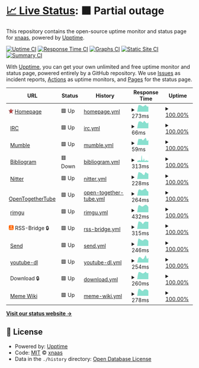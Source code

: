# [📈 Live Status](https://status.actionsack.com): <!--live status--> **🟧 Partial outage**

This repository contains the open-source uptime monitor and status page for [xnaas](https://xnaas.info/), powered by [Upptime](https://github.com/upptime/upptime).

[![Uptime CI](https://github.com/xnaas/status-asak/workflows/Uptime%20CI/badge.svg)](https://github.com/xnaas/status-asak/actions?query=workflow%3A%22Uptime+CI%22)
[![Response Time CI](https://github.com/xnaas/status-asak/workflows/Response%20Time%20CI/badge.svg)](https://github.com/xnaas/status-asak/actions?query=workflow%3A%22Response+Time+CI%22)
[![Graphs CI](https://github.com/xnaas/status-asak/workflows/Graphs%20CI/badge.svg)](https://github.com/xnaas/status-asak/actions?query=workflow%3A%22Graphs+CI%22)
[![Static Site CI](https://github.com/xnaas/status-asak/workflows/Static%20Site%20CI/badge.svg)](https://github.com/xnaas/status-asak/actions?query=workflow%3A%22Static+Site+CI%22)
[![Summary CI](https://github.com/xnaas/status-asak/workflows/Summary%20CI/badge.svg)](https://github.com/xnaas/status-asak/actions?query=workflow%3A%22Summary+CI%22)

With [Upptime](https://upptime.js.org), you can get your own unlimited and free uptime monitor and status page, powered entirely by a GitHub repository. We use [Issues](https://github.com/xnaas/status-asak/issues) as incident reports, [Actions](https://github.com/xnaas/status-asak/actions) as uptime monitors, and [Pages](https://xnaas.github.io/status-asak) for the status page.

<!--start: status pages-->
<!-- This summary is generated by Upptime (https://github.com/upptime/upptime) -->
<!-- Do not edit this manually, your changes will be overwritten -->
<!-- prettier-ignore -->
| URL | Status | History | Response Time | Uptime |
| --- | ------ | ------- | ------------- | ------ |
| <img alt="" src="https://raw.githubusercontent.com/xnaas/actionsack.com/master/src/docs/logo.png" height="13"> [Homepage](https://actionsack.com) | 🟩 Up | [homepage.yml](https://github.com/xnaas/asak-status/commits/HEAD/history/homepage.yml) | <details><summary><img alt="Response time graph" src="./graphs/homepage/response-time-week.png" height="20"> 273ms</summary><br><a href="https://status.actionsack.com/history/homepage"><img alt="Response time 290" src="https://img.shields.io/endpoint?url=https%3A%2F%2Fraw.githubusercontent.com%2Fxnaas%2Fasak-status%2FHEAD%2Fapi%2Fhomepage%2Fresponse-time.json"></a><br><a href="https://status.actionsack.com/history/homepage"><img alt="24-hour response time 241" src="https://img.shields.io/endpoint?url=https%3A%2F%2Fraw.githubusercontent.com%2Fxnaas%2Fasak-status%2FHEAD%2Fapi%2Fhomepage%2Fresponse-time-day.json"></a><br><a href="https://status.actionsack.com/history/homepage"><img alt="7-day response time 273" src="https://img.shields.io/endpoint?url=https%3A%2F%2Fraw.githubusercontent.com%2Fxnaas%2Fasak-status%2FHEAD%2Fapi%2Fhomepage%2Fresponse-time-week.json"></a><br><a href="https://status.actionsack.com/history/homepage"><img alt="30-day response time 336" src="https://img.shields.io/endpoint?url=https%3A%2F%2Fraw.githubusercontent.com%2Fxnaas%2Fasak-status%2FHEAD%2Fapi%2Fhomepage%2Fresponse-time-month.json"></a><br><a href="https://status.actionsack.com/history/homepage"><img alt="1-year response time 290" src="https://img.shields.io/endpoint?url=https%3A%2F%2Fraw.githubusercontent.com%2Fxnaas%2Fasak-status%2FHEAD%2Fapi%2Fhomepage%2Fresponse-time-year.json"></a></details> | <details><summary><a href="https://status.actionsack.com/history/homepage">100.00%</a></summary><a href="https://status.actionsack.com/history/homepage"><img alt="All-time uptime 99.93%" src="https://img.shields.io/endpoint?url=https%3A%2F%2Fraw.githubusercontent.com%2Fxnaas%2Fasak-status%2FHEAD%2Fapi%2Fhomepage%2Fuptime.json"></a><br><a href="https://status.actionsack.com/history/homepage"><img alt="24-hour uptime 100.00%" src="https://img.shields.io/endpoint?url=https%3A%2F%2Fraw.githubusercontent.com%2Fxnaas%2Fasak-status%2FHEAD%2Fapi%2Fhomepage%2Fuptime-day.json"></a><br><a href="https://status.actionsack.com/history/homepage"><img alt="7-day uptime 100.00%" src="https://img.shields.io/endpoint?url=https%3A%2F%2Fraw.githubusercontent.com%2Fxnaas%2Fasak-status%2FHEAD%2Fapi%2Fhomepage%2Fuptime-week.json"></a><br><a href="https://status.actionsack.com/history/homepage"><img alt="30-day uptime 100.00%" src="https://img.shields.io/endpoint?url=https%3A%2F%2Fraw.githubusercontent.com%2Fxnaas%2Fasak-status%2FHEAD%2Fapi%2Fhomepage%2Fuptime-month.json"></a><br><a href="https://status.actionsack.com/history/homepage"><img alt="1-year uptime 99.93%" src="https://img.shields.io/endpoint?url=https%3A%2F%2Fraw.githubusercontent.com%2Fxnaas%2Fasak-status%2FHEAD%2Fapi%2Fhomepage%2Fuptime-year.json"></a></details>
| <img alt="" src="https://emojipedia-us.s3.dualstack.us-west-1.amazonaws.com/thumbs/160/microsoft/209/speech-balloon_1f4ac.png" height="13"> [IRC](chat.actionsack.com) | 🟩 Up | [irc.yml](https://github.com/xnaas/asak-status/commits/HEAD/history/irc.yml) | <details><summary><img alt="Response time graph" src="./graphs/irc/response-time-week.png" height="20"> 66ms</summary><br><a href="https://status.actionsack.com/history/irc"><img alt="Response time 64" src="https://img.shields.io/endpoint?url=https%3A%2F%2Fraw.githubusercontent.com%2Fxnaas%2Fasak-status%2FHEAD%2Fapi%2Firc%2Fresponse-time.json"></a><br><a href="https://status.actionsack.com/history/irc"><img alt="24-hour response time 58" src="https://img.shields.io/endpoint?url=https%3A%2F%2Fraw.githubusercontent.com%2Fxnaas%2Fasak-status%2FHEAD%2Fapi%2Firc%2Fresponse-time-day.json"></a><br><a href="https://status.actionsack.com/history/irc"><img alt="7-day response time 66" src="https://img.shields.io/endpoint?url=https%3A%2F%2Fraw.githubusercontent.com%2Fxnaas%2Fasak-status%2FHEAD%2Fapi%2Firc%2Fresponse-time-week.json"></a><br><a href="https://status.actionsack.com/history/irc"><img alt="30-day response time 66" src="https://img.shields.io/endpoint?url=https%3A%2F%2Fraw.githubusercontent.com%2Fxnaas%2Fasak-status%2FHEAD%2Fapi%2Firc%2Fresponse-time-month.json"></a><br><a href="https://status.actionsack.com/history/irc"><img alt="1-year response time 64" src="https://img.shields.io/endpoint?url=https%3A%2F%2Fraw.githubusercontent.com%2Fxnaas%2Fasak-status%2FHEAD%2Fapi%2Firc%2Fresponse-time-year.json"></a></details> | <details><summary><a href="https://status.actionsack.com/history/irc">100.00%</a></summary><a href="https://status.actionsack.com/history/irc"><img alt="All-time uptime 100.00%" src="https://img.shields.io/endpoint?url=https%3A%2F%2Fraw.githubusercontent.com%2Fxnaas%2Fasak-status%2FHEAD%2Fapi%2Firc%2Fuptime.json"></a><br><a href="https://status.actionsack.com/history/irc"><img alt="24-hour uptime 100.00%" src="https://img.shields.io/endpoint?url=https%3A%2F%2Fraw.githubusercontent.com%2Fxnaas%2Fasak-status%2FHEAD%2Fapi%2Firc%2Fuptime-day.json"></a><br><a href="https://status.actionsack.com/history/irc"><img alt="7-day uptime 100.00%" src="https://img.shields.io/endpoint?url=https%3A%2F%2Fraw.githubusercontent.com%2Fxnaas%2Fasak-status%2FHEAD%2Fapi%2Firc%2Fuptime-week.json"></a><br><a href="https://status.actionsack.com/history/irc"><img alt="30-day uptime 100.00%" src="https://img.shields.io/endpoint?url=https%3A%2F%2Fraw.githubusercontent.com%2Fxnaas%2Fasak-status%2FHEAD%2Fapi%2Firc%2Fuptime-month.json"></a><br><a href="https://status.actionsack.com/history/irc"><img alt="1-year uptime 100.00%" src="https://img.shields.io/endpoint?url=https%3A%2F%2Fraw.githubusercontent.com%2Fxnaas%2Fasak-status%2FHEAD%2Fapi%2Firc%2Fuptime-year.json"></a></details>
| <img alt="" src="https://www.mumble.info/favicon.ico" height="13"> [Mumble](chat.actionsack.com) | 🟩 Up | [mumble.yml](https://github.com/xnaas/asak-status/commits/HEAD/history/mumble.yml) | <details><summary><img alt="Response time graph" src="./graphs/mumble/response-time-week.png" height="20"> 59ms</summary><br><a href="https://status.actionsack.com/history/mumble"><img alt="Response time 57" src="https://img.shields.io/endpoint?url=https%3A%2F%2Fraw.githubusercontent.com%2Fxnaas%2Fasak-status%2FHEAD%2Fapi%2Fmumble%2Fresponse-time.json"></a><br><a href="https://status.actionsack.com/history/mumble"><img alt="24-hour response time 48" src="https://img.shields.io/endpoint?url=https%3A%2F%2Fraw.githubusercontent.com%2Fxnaas%2Fasak-status%2FHEAD%2Fapi%2Fmumble%2Fresponse-time-day.json"></a><br><a href="https://status.actionsack.com/history/mumble"><img alt="7-day response time 59" src="https://img.shields.io/endpoint?url=https%3A%2F%2Fraw.githubusercontent.com%2Fxnaas%2Fasak-status%2FHEAD%2Fapi%2Fmumble%2Fresponse-time-week.json"></a><br><a href="https://status.actionsack.com/history/mumble"><img alt="30-day response time 59" src="https://img.shields.io/endpoint?url=https%3A%2F%2Fraw.githubusercontent.com%2Fxnaas%2Fasak-status%2FHEAD%2Fapi%2Fmumble%2Fresponse-time-month.json"></a><br><a href="https://status.actionsack.com/history/mumble"><img alt="1-year response time 57" src="https://img.shields.io/endpoint?url=https%3A%2F%2Fraw.githubusercontent.com%2Fxnaas%2Fasak-status%2FHEAD%2Fapi%2Fmumble%2Fresponse-time-year.json"></a></details> | <details><summary><a href="https://status.actionsack.com/history/mumble">100.00%</a></summary><a href="https://status.actionsack.com/history/mumble"><img alt="All-time uptime 100.00%" src="https://img.shields.io/endpoint?url=https%3A%2F%2Fraw.githubusercontent.com%2Fxnaas%2Fasak-status%2FHEAD%2Fapi%2Fmumble%2Fuptime.json"></a><br><a href="https://status.actionsack.com/history/mumble"><img alt="24-hour uptime 100.00%" src="https://img.shields.io/endpoint?url=https%3A%2F%2Fraw.githubusercontent.com%2Fxnaas%2Fasak-status%2FHEAD%2Fapi%2Fmumble%2Fuptime-day.json"></a><br><a href="https://status.actionsack.com/history/mumble"><img alt="7-day uptime 100.00%" src="https://img.shields.io/endpoint?url=https%3A%2F%2Fraw.githubusercontent.com%2Fxnaas%2Fasak-status%2FHEAD%2Fapi%2Fmumble%2Fuptime-week.json"></a><br><a href="https://status.actionsack.com/history/mumble"><img alt="30-day uptime 100.00%" src="https://img.shields.io/endpoint?url=https%3A%2F%2Fraw.githubusercontent.com%2Fxnaas%2Fasak-status%2FHEAD%2Fapi%2Fmumble%2Fuptime-month.json"></a><br><a href="https://status.actionsack.com/history/mumble"><img alt="1-year uptime 100.00%" src="https://img.shields.io/endpoint?url=https%3A%2F%2Fraw.githubusercontent.com%2Fxnaas%2Fasak-status%2FHEAD%2Fapi%2Fmumble%2Fuptime-year.json"></a></details>
| <img alt="" src="https://bib.actionsack.com/favicon.ico" height="13"> [Bibliogram](https://bib.actionsack.com/favicon.ico) | 🟥 Down | [bibliogram.yml](https://github.com/xnaas/asak-status/commits/HEAD/history/bibliogram.yml) | <details><summary><img alt="Response time graph" src="./graphs/bibliogram/response-time-week.png" height="20"> 313ms</summary><br><a href="https://status.actionsack.com/history/bibliogram"><img alt="Response time 269" src="https://img.shields.io/endpoint?url=https%3A%2F%2Fraw.githubusercontent.com%2Fxnaas%2Fasak-status%2FHEAD%2Fapi%2Fbibliogram%2Fresponse-time.json"></a><br><a href="https://status.actionsack.com/history/bibliogram"><img alt="24-hour response time 251" src="https://img.shields.io/endpoint?url=https%3A%2F%2Fraw.githubusercontent.com%2Fxnaas%2Fasak-status%2FHEAD%2Fapi%2Fbibliogram%2Fresponse-time-day.json"></a><br><a href="https://status.actionsack.com/history/bibliogram"><img alt="7-day response time 313" src="https://img.shields.io/endpoint?url=https%3A%2F%2Fraw.githubusercontent.com%2Fxnaas%2Fasak-status%2FHEAD%2Fapi%2Fbibliogram%2Fresponse-time-week.json"></a><br><a href="https://status.actionsack.com/history/bibliogram"><img alt="30-day response time 306" src="https://img.shields.io/endpoint?url=https%3A%2F%2Fraw.githubusercontent.com%2Fxnaas%2Fasak-status%2FHEAD%2Fapi%2Fbibliogram%2Fresponse-time-month.json"></a><br><a href="https://status.actionsack.com/history/bibliogram"><img alt="1-year response time 269" src="https://img.shields.io/endpoint?url=https%3A%2F%2Fraw.githubusercontent.com%2Fxnaas%2Fasak-status%2FHEAD%2Fapi%2Fbibliogram%2Fresponse-time-year.json"></a></details> | <details><summary><a href="https://status.actionsack.com/history/bibliogram">100.00%</a></summary><a href="https://status.actionsack.com/history/bibliogram"><img alt="All-time uptime 99.94%" src="https://img.shields.io/endpoint?url=https%3A%2F%2Fraw.githubusercontent.com%2Fxnaas%2Fasak-status%2FHEAD%2Fapi%2Fbibliogram%2Fuptime.json"></a><br><a href="https://status.actionsack.com/history/bibliogram"><img alt="24-hour uptime 99.99%" src="https://img.shields.io/endpoint?url=https%3A%2F%2Fraw.githubusercontent.com%2Fxnaas%2Fasak-status%2FHEAD%2Fapi%2Fbibliogram%2Fuptime-day.json"></a><br><a href="https://status.actionsack.com/history/bibliogram"><img alt="7-day uptime 100.00%" src="https://img.shields.io/endpoint?url=https%3A%2F%2Fraw.githubusercontent.com%2Fxnaas%2Fasak-status%2FHEAD%2Fapi%2Fbibliogram%2Fuptime-week.json"></a><br><a href="https://status.actionsack.com/history/bibliogram"><img alt="30-day uptime 100.00%" src="https://img.shields.io/endpoint?url=https%3A%2F%2Fraw.githubusercontent.com%2Fxnaas%2Fasak-status%2FHEAD%2Fapi%2Fbibliogram%2Fuptime-month.json"></a><br><a href="https://status.actionsack.com/history/bibliogram"><img alt="1-year uptime 99.94%" src="https://img.shields.io/endpoint?url=https%3A%2F%2Fraw.githubusercontent.com%2Fxnaas%2Fasak-status%2FHEAD%2Fapi%2Fbibliogram%2Fuptime-year.json"></a></details>
| <img alt="" src="https://raw.githubusercontent.com/zedeus/nitter/master/public/favicon.ico" height="13"> [Nitter](https://nitter.actionsack.com) | 🟩 Up | [nitter.yml](https://github.com/xnaas/asak-status/commits/HEAD/history/nitter.yml) | <details><summary><img alt="Response time graph" src="./graphs/nitter/response-time-week.png" height="20"> 228ms</summary><br><a href="https://status.actionsack.com/history/nitter"><img alt="Response time 195" src="https://img.shields.io/endpoint?url=https%3A%2F%2Fraw.githubusercontent.com%2Fxnaas%2Fasak-status%2FHEAD%2Fapi%2Fnitter%2Fresponse-time.json"></a><br><a href="https://status.actionsack.com/history/nitter"><img alt="24-hour response time 223" src="https://img.shields.io/endpoint?url=https%3A%2F%2Fraw.githubusercontent.com%2Fxnaas%2Fasak-status%2FHEAD%2Fapi%2Fnitter%2Fresponse-time-day.json"></a><br><a href="https://status.actionsack.com/history/nitter"><img alt="7-day response time 228" src="https://img.shields.io/endpoint?url=https%3A%2F%2Fraw.githubusercontent.com%2Fxnaas%2Fasak-status%2FHEAD%2Fapi%2Fnitter%2Fresponse-time-week.json"></a><br><a href="https://status.actionsack.com/history/nitter"><img alt="30-day response time 205" src="https://img.shields.io/endpoint?url=https%3A%2F%2Fraw.githubusercontent.com%2Fxnaas%2Fasak-status%2FHEAD%2Fapi%2Fnitter%2Fresponse-time-month.json"></a><br><a href="https://status.actionsack.com/history/nitter"><img alt="1-year response time 195" src="https://img.shields.io/endpoint?url=https%3A%2F%2Fraw.githubusercontent.com%2Fxnaas%2Fasak-status%2FHEAD%2Fapi%2Fnitter%2Fresponse-time-year.json"></a></details> | <details><summary><a href="https://status.actionsack.com/history/nitter">100.00%</a></summary><a href="https://status.actionsack.com/history/nitter"><img alt="All-time uptime 99.94%" src="https://img.shields.io/endpoint?url=https%3A%2F%2Fraw.githubusercontent.com%2Fxnaas%2Fasak-status%2FHEAD%2Fapi%2Fnitter%2Fuptime.json"></a><br><a href="https://status.actionsack.com/history/nitter"><img alt="24-hour uptime 100.00%" src="https://img.shields.io/endpoint?url=https%3A%2F%2Fraw.githubusercontent.com%2Fxnaas%2Fasak-status%2FHEAD%2Fapi%2Fnitter%2Fuptime-day.json"></a><br><a href="https://status.actionsack.com/history/nitter"><img alt="7-day uptime 100.00%" src="https://img.shields.io/endpoint?url=https%3A%2F%2Fraw.githubusercontent.com%2Fxnaas%2Fasak-status%2FHEAD%2Fapi%2Fnitter%2Fuptime-week.json"></a><br><a href="https://status.actionsack.com/history/nitter"><img alt="30-day uptime 100.00%" src="https://img.shields.io/endpoint?url=https%3A%2F%2Fraw.githubusercontent.com%2Fxnaas%2Fasak-status%2FHEAD%2Fapi%2Fnitter%2Fuptime-month.json"></a><br><a href="https://status.actionsack.com/history/nitter"><img alt="1-year uptime 99.94%" src="https://img.shields.io/endpoint?url=https%3A%2F%2Fraw.githubusercontent.com%2Fxnaas%2Fasak-status%2FHEAD%2Fapi%2Fnitter%2Fuptime-year.json"></a></details>
| <img alt="" src="https://raw.githubusercontent.com/dyc3/opentogethertube/master/client/public/favicon.ico" height="13"> [OpenTogetherTube](https://ott.actionsack.com) | 🟩 Up | [open-together-tube.yml](https://github.com/xnaas/asak-status/commits/HEAD/history/open-together-tube.yml) | <details><summary><img alt="Response time graph" src="./graphs/open-together-tube/response-time-week.png" height="20"> 264ms</summary><br><a href="https://status.actionsack.com/history/open-together-tube"><img alt="Response time 249" src="https://img.shields.io/endpoint?url=https%3A%2F%2Fraw.githubusercontent.com%2Fxnaas%2Fasak-status%2FHEAD%2Fapi%2Fopen-together-tube%2Fresponse-time.json"></a><br><a href="https://status.actionsack.com/history/open-together-tube"><img alt="24-hour response time 209" src="https://img.shields.io/endpoint?url=https%3A%2F%2Fraw.githubusercontent.com%2Fxnaas%2Fasak-status%2FHEAD%2Fapi%2Fopen-together-tube%2Fresponse-time-day.json"></a><br><a href="https://status.actionsack.com/history/open-together-tube"><img alt="7-day response time 264" src="https://img.shields.io/endpoint?url=https%3A%2F%2Fraw.githubusercontent.com%2Fxnaas%2Fasak-status%2FHEAD%2Fapi%2Fopen-together-tube%2Fresponse-time-week.json"></a><br><a href="https://status.actionsack.com/history/open-together-tube"><img alt="30-day response time 255" src="https://img.shields.io/endpoint?url=https%3A%2F%2Fraw.githubusercontent.com%2Fxnaas%2Fasak-status%2FHEAD%2Fapi%2Fopen-together-tube%2Fresponse-time-month.json"></a><br><a href="https://status.actionsack.com/history/open-together-tube"><img alt="1-year response time 249" src="https://img.shields.io/endpoint?url=https%3A%2F%2Fraw.githubusercontent.com%2Fxnaas%2Fasak-status%2FHEAD%2Fapi%2Fopen-together-tube%2Fresponse-time-year.json"></a></details> | <details><summary><a href="https://status.actionsack.com/history/open-together-tube">100.00%</a></summary><a href="https://status.actionsack.com/history/open-together-tube"><img alt="All-time uptime 100.00%" src="https://img.shields.io/endpoint?url=https%3A%2F%2Fraw.githubusercontent.com%2Fxnaas%2Fasak-status%2FHEAD%2Fapi%2Fopen-together-tube%2Fuptime.json"></a><br><a href="https://status.actionsack.com/history/open-together-tube"><img alt="24-hour uptime 100.00%" src="https://img.shields.io/endpoint?url=https%3A%2F%2Fraw.githubusercontent.com%2Fxnaas%2Fasak-status%2FHEAD%2Fapi%2Fopen-together-tube%2Fuptime-day.json"></a><br><a href="https://status.actionsack.com/history/open-together-tube"><img alt="7-day uptime 100.00%" src="https://img.shields.io/endpoint?url=https%3A%2F%2Fraw.githubusercontent.com%2Fxnaas%2Fasak-status%2FHEAD%2Fapi%2Fopen-together-tube%2Fuptime-week.json"></a><br><a href="https://status.actionsack.com/history/open-together-tube"><img alt="30-day uptime 100.00%" src="https://img.shields.io/endpoint?url=https%3A%2F%2Fraw.githubusercontent.com%2Fxnaas%2Fasak-status%2FHEAD%2Fapi%2Fopen-together-tube%2Fuptime-month.json"></a><br><a href="https://status.actionsack.com/history/open-together-tube"><img alt="1-year uptime 100.00%" src="https://img.shields.io/endpoint?url=https%3A%2F%2Fraw.githubusercontent.com%2Fxnaas%2Fasak-status%2FHEAD%2Fapi%2Fopen-together-tube%2Fuptime-year.json"></a></details>
| <img alt="" src="https://imgur.com/favicon.ico" height="13"> [rimgu](https://i.actionsack.com/favicon.ico) | 🟩 Up | [rimgu.yml](https://github.com/xnaas/asak-status/commits/HEAD/history/rimgu.yml) | <details><summary><img alt="Response time graph" src="./graphs/rimgu/response-time-week.png" height="20"> 432ms</summary><br><a href="https://status.actionsack.com/history/rimgu"><img alt="Response time 482" src="https://img.shields.io/endpoint?url=https%3A%2F%2Fraw.githubusercontent.com%2Fxnaas%2Fasak-status%2FHEAD%2Fapi%2Frimgu%2Fresponse-time.json"></a><br><a href="https://status.actionsack.com/history/rimgu"><img alt="24-hour response time 403" src="https://img.shields.io/endpoint?url=https%3A%2F%2Fraw.githubusercontent.com%2Fxnaas%2Fasak-status%2FHEAD%2Fapi%2Frimgu%2Fresponse-time-day.json"></a><br><a href="https://status.actionsack.com/history/rimgu"><img alt="7-day response time 432" src="https://img.shields.io/endpoint?url=https%3A%2F%2Fraw.githubusercontent.com%2Fxnaas%2Fasak-status%2FHEAD%2Fapi%2Frimgu%2Fresponse-time-week.json"></a><br><a href="https://status.actionsack.com/history/rimgu"><img alt="30-day response time 482" src="https://img.shields.io/endpoint?url=https%3A%2F%2Fraw.githubusercontent.com%2Fxnaas%2Fasak-status%2FHEAD%2Fapi%2Frimgu%2Fresponse-time-month.json"></a><br><a href="https://status.actionsack.com/history/rimgu"><img alt="1-year response time 482" src="https://img.shields.io/endpoint?url=https%3A%2F%2Fraw.githubusercontent.com%2Fxnaas%2Fasak-status%2FHEAD%2Fapi%2Frimgu%2Fresponse-time-year.json"></a></details> | <details><summary><a href="https://status.actionsack.com/history/rimgu">100.00%</a></summary><a href="https://status.actionsack.com/history/rimgu"><img alt="All-time uptime 100.00%" src="https://img.shields.io/endpoint?url=https%3A%2F%2Fraw.githubusercontent.com%2Fxnaas%2Fasak-status%2FHEAD%2Fapi%2Frimgu%2Fuptime.json"></a><br><a href="https://status.actionsack.com/history/rimgu"><img alt="24-hour uptime 100.00%" src="https://img.shields.io/endpoint?url=https%3A%2F%2Fraw.githubusercontent.com%2Fxnaas%2Fasak-status%2FHEAD%2Fapi%2Frimgu%2Fuptime-day.json"></a><br><a href="https://status.actionsack.com/history/rimgu"><img alt="7-day uptime 100.00%" src="https://img.shields.io/endpoint?url=https%3A%2F%2Fraw.githubusercontent.com%2Fxnaas%2Fasak-status%2FHEAD%2Fapi%2Frimgu%2Fuptime-week.json"></a><br><a href="https://status.actionsack.com/history/rimgu"><img alt="30-day uptime 100.00%" src="https://img.shields.io/endpoint?url=https%3A%2F%2Fraw.githubusercontent.com%2Fxnaas%2Fasak-status%2FHEAD%2Fapi%2Frimgu%2Fuptime-month.json"></a><br><a href="https://status.actionsack.com/history/rimgu"><img alt="1-year uptime 100.00%" src="https://img.shields.io/endpoint?url=https%3A%2F%2Fraw.githubusercontent.com%2Fxnaas%2Fasak-status%2FHEAD%2Fapi%2Frimgu%2Fuptime-year.json"></a></details>
| <img alt="" src="https://raw.githubusercontent.com/RSS-Bridge/rss-bridge/master/static/favicon.png" height="13"> RSS-Bridge 🔒 | 🟩 Up | [rss-bridge.yml](https://github.com/xnaas/asak-status/commits/HEAD/history/rss-bridge.yml) | <details><summary><img alt="Response time graph" src="./graphs/rss-bridge/response-time-week.png" height="20"> 315ms</summary><br><a href="https://status.actionsack.com/history/rss-bridge"><img alt="Response time 387" src="https://img.shields.io/endpoint?url=https%3A%2F%2Fraw.githubusercontent.com%2Fxnaas%2Fasak-status%2FHEAD%2Fapi%2Frss-bridge%2Fresponse-time.json"></a><br><a href="https://status.actionsack.com/history/rss-bridge"><img alt="24-hour response time 334" src="https://img.shields.io/endpoint?url=https%3A%2F%2Fraw.githubusercontent.com%2Fxnaas%2Fasak-status%2FHEAD%2Fapi%2Frss-bridge%2Fresponse-time-day.json"></a><br><a href="https://status.actionsack.com/history/rss-bridge"><img alt="7-day response time 315" src="https://img.shields.io/endpoint?url=https%3A%2F%2Fraw.githubusercontent.com%2Fxnaas%2Fasak-status%2FHEAD%2Fapi%2Frss-bridge%2Fresponse-time-week.json"></a><br><a href="https://status.actionsack.com/history/rss-bridge"><img alt="30-day response time 303" src="https://img.shields.io/endpoint?url=https%3A%2F%2Fraw.githubusercontent.com%2Fxnaas%2Fasak-status%2FHEAD%2Fapi%2Frss-bridge%2Fresponse-time-month.json"></a><br><a href="https://status.actionsack.com/history/rss-bridge"><img alt="1-year response time 387" src="https://img.shields.io/endpoint?url=https%3A%2F%2Fraw.githubusercontent.com%2Fxnaas%2Fasak-status%2FHEAD%2Fapi%2Frss-bridge%2Fresponse-time-year.json"></a></details> | <details><summary><a href="https://status.actionsack.com/history/rss-bridge">100.00%</a></summary><a href="https://status.actionsack.com/history/rss-bridge"><img alt="All-time uptime 99.87%" src="https://img.shields.io/endpoint?url=https%3A%2F%2Fraw.githubusercontent.com%2Fxnaas%2Fasak-status%2FHEAD%2Fapi%2Frss-bridge%2Fuptime.json"></a><br><a href="https://status.actionsack.com/history/rss-bridge"><img alt="24-hour uptime 100.00%" src="https://img.shields.io/endpoint?url=https%3A%2F%2Fraw.githubusercontent.com%2Fxnaas%2Fasak-status%2FHEAD%2Fapi%2Frss-bridge%2Fuptime-day.json"></a><br><a href="https://status.actionsack.com/history/rss-bridge"><img alt="7-day uptime 100.00%" src="https://img.shields.io/endpoint?url=https%3A%2F%2Fraw.githubusercontent.com%2Fxnaas%2Fasak-status%2FHEAD%2Fapi%2Frss-bridge%2Fuptime-week.json"></a><br><a href="https://status.actionsack.com/history/rss-bridge"><img alt="30-day uptime 100.00%" src="https://img.shields.io/endpoint?url=https%3A%2F%2Fraw.githubusercontent.com%2Fxnaas%2Fasak-status%2FHEAD%2Fapi%2Frss-bridge%2Fuptime-month.json"></a><br><a href="https://status.actionsack.com/history/rss-bridge"><img alt="1-year uptime 99.87%" src="https://img.shields.io/endpoint?url=https%3A%2F%2Fraw.githubusercontent.com%2Fxnaas%2Fasak-status%2FHEAD%2Fapi%2Frss-bridge%2Fuptime-year.json"></a></details>
| <img alt="" src="https://raw.githubusercontent.com/timvisee/send/master/assets/favicon-32x32.png" height="13"> [Send](https://send.actionsack.com) | 🟩 Up | [send.yml](https://github.com/xnaas/asak-status/commits/HEAD/history/send.yml) | <details><summary><img alt="Response time graph" src="./graphs/send/response-time-week.png" height="20"> 246ms</summary><br><a href="https://status.actionsack.com/history/send"><img alt="Response time 251" src="https://img.shields.io/endpoint?url=https%3A%2F%2Fraw.githubusercontent.com%2Fxnaas%2Fasak-status%2FHEAD%2Fapi%2Fsend%2Fresponse-time.json"></a><br><a href="https://status.actionsack.com/history/send"><img alt="24-hour response time 220" src="https://img.shields.io/endpoint?url=https%3A%2F%2Fraw.githubusercontent.com%2Fxnaas%2Fasak-status%2FHEAD%2Fapi%2Fsend%2Fresponse-time-day.json"></a><br><a href="https://status.actionsack.com/history/send"><img alt="7-day response time 246" src="https://img.shields.io/endpoint?url=https%3A%2F%2Fraw.githubusercontent.com%2Fxnaas%2Fasak-status%2FHEAD%2Fapi%2Fsend%2Fresponse-time-week.json"></a><br><a href="https://status.actionsack.com/history/send"><img alt="30-day response time 248" src="https://img.shields.io/endpoint?url=https%3A%2F%2Fraw.githubusercontent.com%2Fxnaas%2Fasak-status%2FHEAD%2Fapi%2Fsend%2Fresponse-time-month.json"></a><br><a href="https://status.actionsack.com/history/send"><img alt="1-year response time 251" src="https://img.shields.io/endpoint?url=https%3A%2F%2Fraw.githubusercontent.com%2Fxnaas%2Fasak-status%2FHEAD%2Fapi%2Fsend%2Fresponse-time-year.json"></a></details> | <details><summary><a href="https://status.actionsack.com/history/send">100.00%</a></summary><a href="https://status.actionsack.com/history/send"><img alt="All-time uptime 100.00%" src="https://img.shields.io/endpoint?url=https%3A%2F%2Fraw.githubusercontent.com%2Fxnaas%2Fasak-status%2FHEAD%2Fapi%2Fsend%2Fuptime.json"></a><br><a href="https://status.actionsack.com/history/send"><img alt="24-hour uptime 100.00%" src="https://img.shields.io/endpoint?url=https%3A%2F%2Fraw.githubusercontent.com%2Fxnaas%2Fasak-status%2FHEAD%2Fapi%2Fsend%2Fuptime-day.json"></a><br><a href="https://status.actionsack.com/history/send"><img alt="7-day uptime 100.00%" src="https://img.shields.io/endpoint?url=https%3A%2F%2Fraw.githubusercontent.com%2Fxnaas%2Fasak-status%2FHEAD%2Fapi%2Fsend%2Fuptime-week.json"></a><br><a href="https://status.actionsack.com/history/send"><img alt="30-day uptime 100.00%" src="https://img.shields.io/endpoint?url=https%3A%2F%2Fraw.githubusercontent.com%2Fxnaas%2Fasak-status%2FHEAD%2Fapi%2Fsend%2Fuptime-month.json"></a><br><a href="https://status.actionsack.com/history/send"><img alt="1-year uptime 100.00%" src="https://img.shields.io/endpoint?url=https%3A%2F%2Fraw.githubusercontent.com%2Fxnaas%2Fasak-status%2FHEAD%2Fapi%2Fsend%2Fuptime-year.json"></a></details>
| <img alt="" src="https://www.youtube.com/favicon.ico" height="13"> [youtube-dl](https://ytdl.actionsack.com) | 🟩 Up | [youtube-dl.yml](https://github.com/xnaas/asak-status/commits/HEAD/history/youtube-dl.yml) | <details><summary><img alt="Response time graph" src="./graphs/youtube-dl/response-time-week.png" height="20"> 254ms</summary><br><a href="https://status.actionsack.com/history/youtube-dl"><img alt="Response time 243" src="https://img.shields.io/endpoint?url=https%3A%2F%2Fraw.githubusercontent.com%2Fxnaas%2Fasak-status%2FHEAD%2Fapi%2Fyoutube-dl%2Fresponse-time.json"></a><br><a href="https://status.actionsack.com/history/youtube-dl"><img alt="24-hour response time 222" src="https://img.shields.io/endpoint?url=https%3A%2F%2Fraw.githubusercontent.com%2Fxnaas%2Fasak-status%2FHEAD%2Fapi%2Fyoutube-dl%2Fresponse-time-day.json"></a><br><a href="https://status.actionsack.com/history/youtube-dl"><img alt="7-day response time 254" src="https://img.shields.io/endpoint?url=https%3A%2F%2Fraw.githubusercontent.com%2Fxnaas%2Fasak-status%2FHEAD%2Fapi%2Fyoutube-dl%2Fresponse-time-week.json"></a><br><a href="https://status.actionsack.com/history/youtube-dl"><img alt="30-day response time 244" src="https://img.shields.io/endpoint?url=https%3A%2F%2Fraw.githubusercontent.com%2Fxnaas%2Fasak-status%2FHEAD%2Fapi%2Fyoutube-dl%2Fresponse-time-month.json"></a><br><a href="https://status.actionsack.com/history/youtube-dl"><img alt="1-year response time 243" src="https://img.shields.io/endpoint?url=https%3A%2F%2Fraw.githubusercontent.com%2Fxnaas%2Fasak-status%2FHEAD%2Fapi%2Fyoutube-dl%2Fresponse-time-year.json"></a></details> | <details><summary><a href="https://status.actionsack.com/history/youtube-dl">100.00%</a></summary><a href="https://status.actionsack.com/history/youtube-dl"><img alt="All-time uptime 99.93%" src="https://img.shields.io/endpoint?url=https%3A%2F%2Fraw.githubusercontent.com%2Fxnaas%2Fasak-status%2FHEAD%2Fapi%2Fyoutube-dl%2Fuptime.json"></a><br><a href="https://status.actionsack.com/history/youtube-dl"><img alt="24-hour uptime 100.00%" src="https://img.shields.io/endpoint?url=https%3A%2F%2Fraw.githubusercontent.com%2Fxnaas%2Fasak-status%2FHEAD%2Fapi%2Fyoutube-dl%2Fuptime-day.json"></a><br><a href="https://status.actionsack.com/history/youtube-dl"><img alt="7-day uptime 100.00%" src="https://img.shields.io/endpoint?url=https%3A%2F%2Fraw.githubusercontent.com%2Fxnaas%2Fasak-status%2FHEAD%2Fapi%2Fyoutube-dl%2Fuptime-week.json"></a><br><a href="https://status.actionsack.com/history/youtube-dl"><img alt="30-day uptime 100.00%" src="https://img.shields.io/endpoint?url=https%3A%2F%2Fraw.githubusercontent.com%2Fxnaas%2Fasak-status%2FHEAD%2Fapi%2Fyoutube-dl%2Fuptime-month.json"></a><br><a href="https://status.actionsack.com/history/youtube-dl"><img alt="1-year uptime 99.93%" src="https://img.shields.io/endpoint?url=https%3A%2F%2Fraw.githubusercontent.com%2Fxnaas%2Fasak-status%2FHEAD%2Fapi%2Fyoutube-dl%2Fuptime-year.json"></a></details>
| <img alt="" src="https://emojipedia-us.s3.dualstack.us-west-1.amazonaws.com/thumbs/160/whatsapp/314/floppy-disk_1f4be.png" height="13"> Download 🔒 | 🟩 Up | [download.yml](https://github.com/xnaas/asak-status/commits/HEAD/history/download.yml) | <details><summary><img alt="Response time graph" src="./graphs/download/response-time-week.png" height="20"> 260ms</summary><br><a href="https://status.actionsack.com/history/download"><img alt="Response time 278" src="https://img.shields.io/endpoint?url=https%3A%2F%2Fraw.githubusercontent.com%2Fxnaas%2Fasak-status%2FHEAD%2Fapi%2Fdownload%2Fresponse-time.json"></a><br><a href="https://status.actionsack.com/history/download"><img alt="24-hour response time 246" src="https://img.shields.io/endpoint?url=https%3A%2F%2Fraw.githubusercontent.com%2Fxnaas%2Fasak-status%2FHEAD%2Fapi%2Fdownload%2Fresponse-time-day.json"></a><br><a href="https://status.actionsack.com/history/download"><img alt="7-day response time 260" src="https://img.shields.io/endpoint?url=https%3A%2F%2Fraw.githubusercontent.com%2Fxnaas%2Fasak-status%2FHEAD%2Fapi%2Fdownload%2Fresponse-time-week.json"></a><br><a href="https://status.actionsack.com/history/download"><img alt="30-day response time 290" src="https://img.shields.io/endpoint?url=https%3A%2F%2Fraw.githubusercontent.com%2Fxnaas%2Fasak-status%2FHEAD%2Fapi%2Fdownload%2Fresponse-time-month.json"></a><br><a href="https://status.actionsack.com/history/download"><img alt="1-year response time 278" src="https://img.shields.io/endpoint?url=https%3A%2F%2Fraw.githubusercontent.com%2Fxnaas%2Fasak-status%2FHEAD%2Fapi%2Fdownload%2Fresponse-time-year.json"></a></details> | <details><summary><a href="https://status.actionsack.com/history/download">100.00%</a></summary><a href="https://status.actionsack.com/history/download"><img alt="All-time uptime 100.00%" src="https://img.shields.io/endpoint?url=https%3A%2F%2Fraw.githubusercontent.com%2Fxnaas%2Fasak-status%2FHEAD%2Fapi%2Fdownload%2Fuptime.json"></a><br><a href="https://status.actionsack.com/history/download"><img alt="24-hour uptime 100.00%" src="https://img.shields.io/endpoint?url=https%3A%2F%2Fraw.githubusercontent.com%2Fxnaas%2Fasak-status%2FHEAD%2Fapi%2Fdownload%2Fuptime-day.json"></a><br><a href="https://status.actionsack.com/history/download"><img alt="7-day uptime 100.00%" src="https://img.shields.io/endpoint?url=https%3A%2F%2Fraw.githubusercontent.com%2Fxnaas%2Fasak-status%2FHEAD%2Fapi%2Fdownload%2Fuptime-week.json"></a><br><a href="https://status.actionsack.com/history/download"><img alt="30-day uptime 100.00%" src="https://img.shields.io/endpoint?url=https%3A%2F%2Fraw.githubusercontent.com%2Fxnaas%2Fasak-status%2FHEAD%2Fapi%2Fdownload%2Fuptime-month.json"></a><br><a href="https://status.actionsack.com/history/download"><img alt="1-year uptime 100.00%" src="https://img.shields.io/endpoint?url=https%3A%2F%2Fraw.githubusercontent.com%2Fxnaas%2Fasak-status%2FHEAD%2Fapi%2Fdownload%2Fuptime-year.json"></a></details>
| <img alt="" src="https://raw.githubusercontent.com/splitbrain/dokuwiki/master/data/media/wiki/dokuwiki-128.png" height="13"> [Meme Wiki](https://srsbznz.actionsack.com) | 🟩 Up | [meme-wiki.yml](https://github.com/xnaas/asak-status/commits/HEAD/history/meme-wiki.yml) | <details><summary><img alt="Response time graph" src="./graphs/meme-wiki/response-time-week.png" height="20"> 278ms</summary><br><a href="https://status.actionsack.com/history/meme-wiki"><img alt="Response time 271" src="https://img.shields.io/endpoint?url=https%3A%2F%2Fraw.githubusercontent.com%2Fxnaas%2Fasak-status%2FHEAD%2Fapi%2Fmeme-wiki%2Fresponse-time.json"></a><br><a href="https://status.actionsack.com/history/meme-wiki"><img alt="24-hour response time 260" src="https://img.shields.io/endpoint?url=https%3A%2F%2Fraw.githubusercontent.com%2Fxnaas%2Fasak-status%2FHEAD%2Fapi%2Fmeme-wiki%2Fresponse-time-day.json"></a><br><a href="https://status.actionsack.com/history/meme-wiki"><img alt="7-day response time 278" src="https://img.shields.io/endpoint?url=https%3A%2F%2Fraw.githubusercontent.com%2Fxnaas%2Fasak-status%2FHEAD%2Fapi%2Fmeme-wiki%2Fresponse-time-week.json"></a><br><a href="https://status.actionsack.com/history/meme-wiki"><img alt="30-day response time 277" src="https://img.shields.io/endpoint?url=https%3A%2F%2Fraw.githubusercontent.com%2Fxnaas%2Fasak-status%2FHEAD%2Fapi%2Fmeme-wiki%2Fresponse-time-month.json"></a><br><a href="https://status.actionsack.com/history/meme-wiki"><img alt="1-year response time 271" src="https://img.shields.io/endpoint?url=https%3A%2F%2Fraw.githubusercontent.com%2Fxnaas%2Fasak-status%2FHEAD%2Fapi%2Fmeme-wiki%2Fresponse-time-year.json"></a></details> | <details><summary><a href="https://status.actionsack.com/history/meme-wiki">100.00%</a></summary><a href="https://status.actionsack.com/history/meme-wiki"><img alt="All-time uptime 100.00%" src="https://img.shields.io/endpoint?url=https%3A%2F%2Fraw.githubusercontent.com%2Fxnaas%2Fasak-status%2FHEAD%2Fapi%2Fmeme-wiki%2Fuptime.json"></a><br><a href="https://status.actionsack.com/history/meme-wiki"><img alt="24-hour uptime 100.00%" src="https://img.shields.io/endpoint?url=https%3A%2F%2Fraw.githubusercontent.com%2Fxnaas%2Fasak-status%2FHEAD%2Fapi%2Fmeme-wiki%2Fuptime-day.json"></a><br><a href="https://status.actionsack.com/history/meme-wiki"><img alt="7-day uptime 100.00%" src="https://img.shields.io/endpoint?url=https%3A%2F%2Fraw.githubusercontent.com%2Fxnaas%2Fasak-status%2FHEAD%2Fapi%2Fmeme-wiki%2Fuptime-week.json"></a><br><a href="https://status.actionsack.com/history/meme-wiki"><img alt="30-day uptime 100.00%" src="https://img.shields.io/endpoint?url=https%3A%2F%2Fraw.githubusercontent.com%2Fxnaas%2Fasak-status%2FHEAD%2Fapi%2Fmeme-wiki%2Fuptime-month.json"></a><br><a href="https://status.actionsack.com/history/meme-wiki"><img alt="1-year uptime 100.00%" src="https://img.shields.io/endpoint?url=https%3A%2F%2Fraw.githubusercontent.com%2Fxnaas%2Fasak-status%2FHEAD%2Fapi%2Fmeme-wiki%2Fuptime-year.json"></a></details>

<!--end: status pages-->

[**Visit our status website →**](https://xnaas.github.io/status-asak)

## 📄 License

- Powered by: [Upptime](https://github.com/upptime/upptime)
- Code: [MIT](./LICENSE) © [xnaas](https://xnaas.info/)
- Data in the `./history` directory: [Open Database License](https://opendatacommons.org/licenses/odbl/1-0/)
